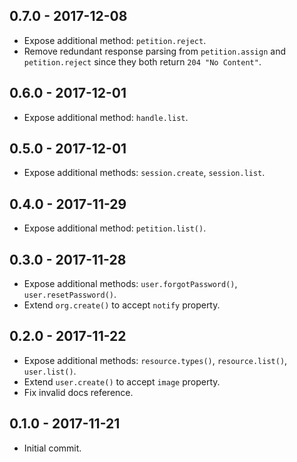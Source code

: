 ## 0.7.0 - 2017-12-08

* Expose additional method: `petition.reject`.
* Remove redundant response parsing from `petition.assign` and `petition.reject` since they both return `204 "No Content"`.

## 0.6.0 - 2017-12-01

* Expose additional method: `handle.list`.

## 0.5.0 - 2017-12-01

* Expose additional methods: `session.create`, `session.list`.

## 0.4.0 - 2017-11-29

* Expose additional method: `petition.list()`.

## 0.3.0 - 2017-11-28

* Expose additional methods: `user.forgotPassword()`, `user.resetPassword()`.
* Extend `org.create()` to accept `notify` property.

## 0.2.0 - 2017-11-22

* Expose additional methods: `resource.types()`, `resource.list()`, `user.list()`.
* Extend `user.create()` to accept `image` property.
* Fix invalid docs reference.

## 0.1.0 - 2017-11-21

* Initial commit.
